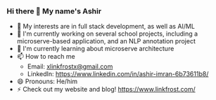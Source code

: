 ### Hi there 👋 My name's Ashir

- 🧐 My interests are in full stack development, as well as AI/ML
- 🔭 I'm currently working on several school projects, including a microserve-based application, and an NLP annotation project
- 🌱 I'm currently learning about microserve architecture
- 📫 How to reach me
  -  Email: xlinkfrostx@gmail.com
  -  LinkedIn: https://www.linkedin.com/in/ashir-imran-6b73611b8/
- 😄 Pronouns: He/him
- ⚡ Check out my website and blog! https://www.linkfrost.com/

<!--
**LinkFrost/LinkFrost** is a ✨ _special_ ✨ repository because its `README.md` (this file) appears on your GitHub profile.

Here are some ideas to get you started:

- 🔭 I’m currently working on ...
- 🌱 I’m currently learning ...
- 👯 I’m looking to collaborate on ...
- 🤔 I’m looking for help with ...
- 💬 Ask me about ...
- 📫 How to reach me: ...
- 😄 Pronouns: ...
- ⚡ Fun fact: ...
-->
